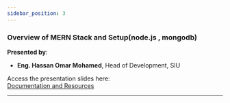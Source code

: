 ```yaml
---
sidebar_position: 3
---
```

### **Overview of MERN Stack and Setup(node.js , mongodb)**


**Presented by**:
- **Eng. Hassan Omar Mohamed**, Head of Development, SIU

Access the presentation slides here:  
[Documentation and Resources](../../presentations/241222-SDT-Session-3-Track-MERN_Stack_Overview.pdf)

---
